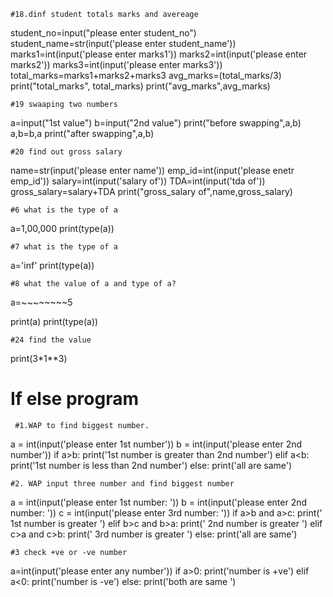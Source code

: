     #18.dinf student totals marks and avereage 


student_no=input("please enter student_no")
student_name=str(input('please enter student_name'))
marks1=int(input('please enter marks1'))
marks2=int(input('please enter marks2'))
marks3=int(input('please enter marks3'))
total_marks=marks1+marks2+marks3
avg_marks=(total_marks/3)
print("total_marks", total_marks)
print("avg_marks",avg_marks)

    #19 swaaping two numbers 
a=input("1st value")
b=input("2nd  value")
print("before swapping",a,b)
a,b=b,a
print("after swapping",a,b)


    #20 find out gross salary
name=str(input('please enter name'))
emp_id=int(input('please enetr emp_id'))
salary=int(input('salary of'))
TDA=int(input('tda of'))
gross_salary=salary+TDA
print("gross_salary of",name,gross_salary)

    #6 what is the type of a
a=1,00,000
print(type(a))

    #7 what is the type of a
a='inf'
print(type(a))

    #8 what the value of a and type of a?
a=~~~~~~~~5

print(a)
print(type(a))

    #24 find the value 
print(3*1**3)


 # If else program

 
     #1.WAP to find biggest number.
 
a = int(input('please enter 1st number'))
b = int(input('please enter 2nd number'))
if a>b:
    print('1st number is greater than 2nd number')
elif a<b:
    print('1st number is less than 2nd number')
else:
    print('all are same')

    #2. WAP input three number and find biggest number

a = int(input('please enter 1st number: '))
b = int(input('please enter 2nd number: '))
c = int(input('please enter 3rd number: '))
if a>b and a>c:
    print(' 1st number is greater ')
elif b>c and b>a:
    print(' 2nd number is greater ')
elif c>a and c>b:
    print(' 3rd number is greater ')
else:
    print('all are same')
   
    #3 check +ve or -ve number

a=int(input('please enter any number')) 
if a>0:
    print('number is +ve')
elif a<0:
    print('number is -ve')
else:
    print('both are same ')
    

